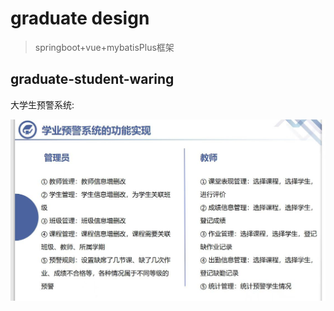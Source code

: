 # graduate design

>springboot+vue+mybatisPlus框架

## graduate-student-waring

大学生预警系统:

![](./imgs/studentWaring.jpg)


